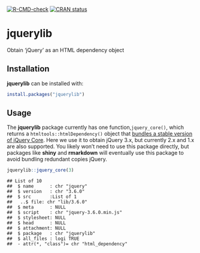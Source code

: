 
<!-- badges: start -->

[![R-CMD-check](https://github.com/rstudio/jquerylib/workflows/R-CMD-check/badge.svg)](https://github.com/rstudio/jquerylib/actions)
[![CRAN
status](https://www.r-pkg.org/badges/version/jquerylib)](https://CRAN.R-project.org/package=jquerylib)
<!-- badges: end -->

# jquerylib

Obtain ‘jQuery’ as an HTML dependency object

## Installation

**jquerylib** can be installed with:

``` r
install.packages("jquerylib")
```

## Usage

The **jquerylib** package currently has one function,`jquery_core()`,
which returns a `htmltools::htmlDependency()` object that [bundles a
stable version of jQuery Core](https://code.jquery.com/). Here we use it
to obtain jQuery 3.x, but currently 2.x and 1.x are also supported. You
likely won’t need to use this package directly, but packages like
**shiny** and **rmarkdown** will eventually use this package to avoid
bundling redundant copies jQuery.

``` r
jquerylib::jquery_core(3)
```

    ## List of 10
    ##  $ name      : chr "jquery"
    ##  $ version   : chr "3.6.0"
    ##  $ src       :List of 1
    ##   ..$ file: chr "lib/3.6.0"
    ##  $ meta      : NULL
    ##  $ script    : chr "jquery-3.6.0.min.js"
    ##  $ stylesheet: NULL
    ##  $ head      : NULL
    ##  $ attachment: NULL
    ##  $ package   : chr "jquerylib"
    ##  $ all_files : logi TRUE
    ##  - attr(*, "class")= chr "html_dependency"
